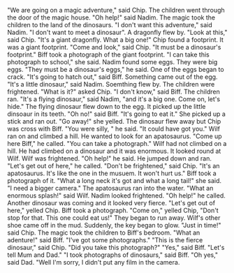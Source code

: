 "We are going on a magic adventure," said Chip.
The children went through the door of the magic house.
"Oh help!" said Nadim.
The magic took the children to the land of the dinosaurs.
"I don't want this adventure," said Nadim.
"I don't want to meet a dinosaur".
A dragonfly flew by.
"Look at this," said Chip.
"It's a giant dragonfly. What a big one!"
Chip found a footprint.
It was a giant footprint.
"Come and look," said Chip.
"It must be a dinosaur's footprint."
Biff took a photograph of the giant footprint.
"I can take this photograph to school," she said.
Nadim found some eggs.
They were big eggs.
"They must be a dinosaur's eggs," he said.
One of the eggs began to crack.
"It's going to hatch out," said Biff.
Something came out of the egg.
"It's a little dinosaur," said Nadim.
Soemthing flew by.
The children were frightened.
"What is it?" asked Chip.
"I don't know," said Biff.
The children ran.
"It's a flying dinosaur," said Nadim, "and it's a big one. Come on, let's hide."
The flying dinosaur flew down to the egg.
It picked up the little dinsoaur in its teeth.
"Oh no!" said Biff.
"It's going to eat it."
She picked up a stick and ran out.
"Go away!" she yelled.
The dinosaur flew away but Chip was cross with Biff.
"You were silly, " he said. "It could have got you."
Wilf ran on and climbed a hill.
He wanted to look for an apatosaurus.
"Come up here Biff," he called.
"You can take a photograph."
Wilf had not climbed on a hill.
He had climbed on a dinosaur and it was enormous.
It looked round at Wilf.
Wilf was frightened.
"Oh help!" he said.
He jumped down and ran.
"Let's get out of here," he called.
"Don't be frightened," said Chip.
"It's an apatosaurus.
It's like the one in the musuem.
It won't hurt us."
Biff took a photograph of it.
"What a long neck it's got and what a long tail!" she said.
"I need a bigger camera."
The apatosaurus ran into the water.
"What an enormous splash!" said Wilf.
Nadim looked frightened.
"Oh help!" he called.
Another dinosaur was coming and it looked very fierce.
"Let's get out of here," yelled Chip.
Biff took a photograph.
"Come on," yelled Chip, "Don't stop for that. This one could eat us!"
They began to run away.
Wilf's other shoe came off in the mud.
Suddenly, the key began to glow.
"Just in time!" said Chip.
The magic took the children to Biff's bedroom.
"What an adenture!" said Biff.
"I've got some photographs."
"This is the fierce dinosaur," said Chip.
"Did you take this photograph?"
"Yes," said Biff.
"Let's tell Mum and Dad."
"I took photographs of dinosaurs," said Biff.
"Oh yes," said Dad.
"Well I'm sorry, I didn't put any film in the camera.
